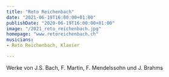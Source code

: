 ```yaml
---
title: "Reto Reichenbach"
date: "2021-06-19T16:00:00+01:00"
publishDate: "2020-06-19T16:00:00+01:00"
image: "/2021_reto_reichenbach.jpg"
homepage: "www.retoreichenbach.ch"
musicians:
- Reto Reichenbach, Klavier

---
```


Werke von J.S. Bach, F. Martin, F. Mendelssohn und J. Brahms
